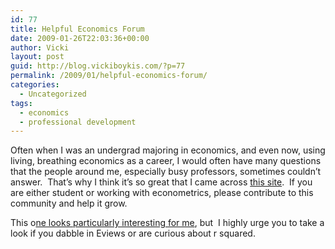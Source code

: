 ```yaml
---
id: 77
title: Helpful Economics Forum
date: 2009-01-26T22:03:36+00:00
author: Vicki
layout: post
guid: http://blog.vickiboykis.com/?p=77
permalink: /2009/01/helpful-economics-forum/
categories:
  - Uncategorized
tags:
  - economics
  - professional development
---
```

Often when I was an undergrad majoring in economics, and even now, using living, breathing economics as a career, I would often have many questions that the people around me, especially busy professors, sometimes couldn&#8217;t answer.  That&#8217;s why I think it&#8217;s so great that I came across [this site](http://econpoint.com/index.php).  If you are either student or working with econometrics, please contribute to this community and help it grow.

This o[ne looks particularly interesting for me](http://econpoint.com/showthread.php?t=18), but  I highly urge you to take a look if you dabble in Eviews or are curious about r squared.